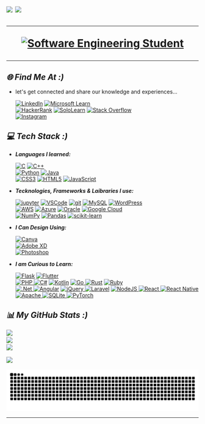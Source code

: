 <h1><img src="https://emojis.slackmojis.com/emojis/images/1531849430/4246/blob-sunglasses.gif?1531849430" width="50"/>
<img src="https://github.com/sciencepal/sciencepal/blob/master/assets/Hi.gif" width="50px">

---
    
    
<div align="center">
    <a href="https://git.io/typing-svg"><img src="https://readme-typing-svg.demolab.com?font=Courgette&color=3366ff&size=40&center=true&vCenter=true&width=600&&lines=HELLO+WORLD+:);I'm+Khawlah+Alshubati;studying+Software+Engineering;I’m+ interested+in+ML+and+AI;" alt="Software Engineering Student"></a>
</div>

    
---


## *🌐 Find Me At :)*
 -  let's get connected and share our knowledge and experiences... 
 
       [![LinkedIn](https://img.shields.io/badge/LinkedIn-3366ff.svg?style=for-the-badge&logo=linkedin&logoColor=white)](https://linkedin.com/in/khawlah-alshubati-b85919181) 
       [![Microsoft Learn](https://img.shields.io/badge/-Microsoft-3366ff?style=for-the-badge&logo=Microsoft&logoColor=white)](https://learn.microsoft.com/en-us/users/khawlahalshubati-5989/)<br>
       [![HackerRank](https://img.shields.io/badge/-Hackerrank-3366ff?style=for-the-badge&logo=hackerrank&logoColor=white)](https://www.hackerrank.com/khawlahalshubat1) 
       [![SoloLearn](https://img.shields.io/badge/Sololearn-3366ff.svg?style=for-the-badge&logo=Sololearn&logoColor=white)](https://www.sololearn.com/Profile/16067124/?ref=app)
       [![Stack Overflow](https://img.shields.io/badge/-Stackoverflow-3366ff?style=for-the-badge&logo=stack-overflow&logoColor=white)](https://stackoverflow.com/users/16822259/khawlah) <br>
       [![Instagram](https://img.shields.io/badge/Instagram-3366ff.svg?style=for-the-badge&logo=Instagram&logoColor=white)](https://instagram.com/kh0filtersphotography)
       

## *💻 Tech Stack :)*

- ***Languages I learned:***

  [![C](https://img.shields.io/badge/c-3366ff.svg?style=for-the-badge&logo=c&logoColor=white)](https://www.bloodshed.net)
  [![C++](https://img.shields.io/badge/c++-3366ff.svg?style=for-the-badge&logo=c%2B%2B&logoColor=white)](https://www.bloodshed.net) <br>
  [![Python](https://img.shields.io/badge/python-3366ff?style=for-the-badge&logo=python&logoColor=white)](https://www.python.org)
  [![Java](https://img.shields.io/badge/java-3366ff.svg?style=for-the-badge&logo=java&logoColor=white)](https://www.java.com) <br>
  [![CSS3](https://img.shields.io/badge/css3-3366ff.svg?style=for-the-badge&logo=css3&logoColor=white)](https://en.wikipedia.org/wiki/CSS)
  [![HTML5](https://img.shields.io/badge/html5-3366ff.svg?style=for-the-badge&logo=html5&logoColor=white)](https://en.wikipedia.org/wiki/HTML5)
  [![JavaScript](https://img.shields.io/badge/javascript-3366ff.svg?style=for-the-badge&logo=javascript&logoColor=white)](https://www.javascript.com)<br>


- ***Tecknologies, Frameworks & Laibraries I use:***

   [![jupyter](https://img.shields.io/badge/Jupyter-3366ff.svg?&style=for-the-badge&logo=Jupyter&logoColor=white)](https://jupyter.org)
   [![VSCode](https://img.shields.io/badge/VSCode-3366ff.svg?&style=for-the-badge&logo=Visual-Studio-Code&logoColor=white)](https://code.visualstudio.com)
   [![git](https://img.shields.io/badge/Git-3366ff?style=for-the-badge&logo=git&logoColor=white)](https://git-scm.com)
   [![MySQL](https://img.shields.io/badge/mysql-3366ff.svg?style=for-the-badge&logo=mysql&logoColor=white)](https://www.mysql.com)
   [![WordPress](https://img.shields.io/badge/WordPress-3366ff.svg?style=for-the-badge&logo=WordPress&logoColor=white)](https://www.mysql.com)<br>
   [![AWS](https://img.shields.io/badge/AWS-3366ff.svg?style=for-the-badge&logo=amazon-aws&logoColor=white)](https://aws.amazon.com) 
   [![Azure](https://img.shields.io/badge/azure-3366ff.svg?style=for-the-badge&logo=azure-devops&logoColor=white)](https://azure.microsoft.com)
   [![Oracle](https://img.shields.io/badge/Oracle-3366ff?style=for-the-badge&logo=oracle&logoColor=white)](https://www.oracle.com) 
   [![Google Cloud](https://img.shields.io/badge/Google%20Cloud-3366ff.svg?style=for-the-badge&logo=google-cloud&logoColor=white)](https://cloud.google.com) <br>
   [![NumPy](https://img.shields.io/badge/numpy-3366ff.svg?style=for-the-badge&logo=numpy&logoColor=white)](https://numpy.org) 
   [![Pandas](https://img.shields.io/badge/pandas-3366ff.svg?style=for-the-badge&logo=pandas&logoColor=white)](https://pandas.pydata.org)
   [![scikit-learn](https://img.shields.io/badge/scikit--learn-3366ff.svg?style=for-the-badge&logo=scikit-learn&logoColor=white)](https://scikit-learn.org) <br>
  
   


- ***I Can Design Using:*** 

   [![Canva](https://img.shields.io/badge/Canva-3366ff.svg?style=for-the-badge&logo=Canva&logoColor=white)](https://www.canva.com) <br>
   [![Adobe XD](https://img.shields.io/badge/Adobe-3366ff?style=for-the-badge&logo=Adobe%20XD&logoColor=white)](https://www.adobe.com/cy_en/products/xd.html)<br>
   [![Photoshop](https://img.shields.io/badge/photoshop-3366ff.svg?style=for-the-badge&logo=adobephotoshop&logoColor=white)](https://www.adobe.com/cy_en/products/photoshop.html) <br>

- ***I am Curious to Learn:*** 

    [![Flask](https://img.shields.io/badge/flask-3366ff.svg?style=for-the-badge&logo=flask&logoColor=white)](https://flask.palletsprojects.com)
    [![Flutter](https://img.shields.io/badge/Flutter-3366ff.svg?style=for-the-badge&logo=Flutter&logoColor=white)](https://flutter.dev/)<br> 
    [![PHP](https://img.shields.io/badge/php-3366ff.svg?style=for-the-badge&logo=php&logoColor=white) ](https://www.php.net)
    [![C#](https://img.shields.io/badge/c%23-3366ff.svg?style=for-the-badge&logo=c-sharp&logoColor=white)](https://learn.microsoft.com/en-us/dotnet/csharp)
    [![Kotlin](https://img.shields.io/badge/kotlin-3366ff.svg?style=for-the-badge&logo=kotlin&logoColor=white)](https://kotlinlang.org)
    [![Go](https://img.shields.io/badge/go-3366ff.svg?style=for-the-badge&logo=go&logoColor=white) ](https://go.dev)
    [![Rust](https://img.shields.io/badge/rust-3366ff.svg?style=for-the-badge&logo=rust&logoColor=white)](https://www.rust-lang.org)
    [![Ruby](https://img.shields.io/badge/ruby-3366ff.svg?style=for-the-badge&logo=ruby&logoColor=white) ](https://www.ruby-lang.org)<br>
    [![.Net](https://img.shields.io/badge/.NET-3366ff?style=for-the-badge&logo=.net&logoColor=white) ](https://dotnet.microsoft.com/en-us)
    [![Angular](https://img.shields.io/badge/angular-3366ff.svg?style=for-the-badge&logo=angular&logoColor=white)](https://angular.io) 
    [![jQuery](https://img.shields.io/badge/jquery-3366ff.svg?style=for-the-badge&logo=jquery&logoColor=white) ](https://jquery.com)
    [![Laravel](https://img.shields.io/badge/laravel-3366ff.svg?style=for-the-badge&logo=laravel&logoColor=white)](https://laravel.com) 
    [![NodeJS](https://img.shields.io/badge/node.js-3366ff?style=for-the-badge&logo=node.js&logoColor=white) ](https://nodejs.org)
    [![React](https://img.shields.io/badge/react-3366ff.svg?style=for-the-badge&logo=react&logoColor=white) ](https://reactjs.org)
    [![React Native](https://img.shields.io/badge/react_native-3366ff.svg?style=for-the-badge&logo=react&logoColor=white)](https://reactnative.dev) 
    [![Apache](https://img.shields.io/badge/apache-3366ff.svg?style=for-the-badge&logo=apache&logoColor=white) ](https://www.apache.org)
    [![SQLite](https://img.shields.io/badge/sqlite-3366ff.svg?style=for-the-badge&logo=sqlite&logoColor=white) ](https://www.sqlite.org/index.html)
    [![PyTorch](https://img.shields.io/badge/PyTorch-3366ff.svg?style=for-the-badge&logo=PyTorch&logoColor=white)](https://pytorch.org)<br>
    
    


## *📊 My GitHub Stats :)*

  <!-- ![](https://github-readme-stats.vercel.app/api?username=alshubati99&theme=material-palenight&hide_border=false&include_all_commits=true&count_private=true)<br/>
  ![](https://github-readme-streak-stats.herokuapp.com/?user=alshubati99&theme=material-palenight&hide_border=false)<br/> -->
<img src="https://github-readme-stats.vercel.app/api?username=alshubati99&show_icons=true&theme=github_dark"> <br>
<img src="https://github-readme-streak-stats.herokuapp.com?user=alshubati99&theme=tokyonight_duo&date_format=M%20j%5B%2C%20Y%5D"> <br>
![](https://github-readme-stats.vercel.app/api/top-langs/?username=alshubati99&theme=github_dark&hide_border=false&include_all_commits=true&count_private=true&layout=default)

<!-- ## *✍️ Dev Ramdon Qoutes :)*

![](https://quotes-github-readme.vercel.app/api?type=horizontal&theme=dracula) 
------------------------------------------------------------------------------------------------------------- -->
[![](https://visitcount.itsvg.in/api?id=alshubati99&icon=2&color=1)](https://visitcount.itsvg.in)

<p align="center">
<img src="https://github.com/VishwaGauravIn/VishwaGauravIn/blob/output/github-contribution-grid-snake.svg">
</p>


  


---

    

